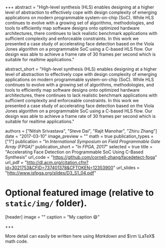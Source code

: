 +++
abstract = "High-level synthesis (HLS) enables designing at a higher level of abstraction to effectively cope with design complexity of emerging applications on modern programmable system-on-chip (SoC). While HLS continues to evolve with a growing set of algorithms, methodologies, and tools to efficiently map software designs onto optimized hardware architectures, there continues to lack realistic benchmark applications with sufficient complexity and enforceable constraints. In this work we presented a case study of accelerating face detection based on the Viola Jones algorithm on a programmable SoC using a C-based HLS flow. Our design was able to achieve a frame rate of 30 frames per second which is suitable for realtime applications."

abstract_short = "High-level synthesis (HLS) enables designing at a higher level of abstraction to effectively cope with design complexity of emerging applications on modern programmable system-on-chip (SoC). While HLS continues to evolve with a growing set of algorithms, methodologies, and tools to efficiently map software designs onto optimized hardware architectures, there continues to lack realistic benchmark applications with sufficient complexity and enforceable constraints. In this work we presented a case study of accelerating face detection based on the Viola Jones algorithm on a programmable SoC using a C-based HLS flow. Our design was able to achieve a frame rate of 30 frames per second which is suitable for realtime applications."

authors = ["Nitish Srivastava", "Steve Dai", "Rajit Manohar", "Zhiru Zhang"]
date = "2017-03-10"
image_preview = ""
math = true
publication_types = ["1"]
publication = "In *International Symposium on Field Programmable Gate Array (FPGA)*"
publication_short = "In *FPGA, 2017*"
selected = true
title = "Accelerating Face Detection on Programmable SoC Using C-Based Synthesis"
url_code = "https://github.com/cornell-zhang/facedetect-fpga"
url_pdf = "http://dl.acm.org/citation.cfm?id=3021753&CFID=737401378&CFTOKEN=12353900"
url_slides = "http://www.isfpga.org/slides/D3_S1_04.pdf"

# Optional featured image (relative to `static/img/` folder).
[header]
image = ""
caption = "My caption :smile:"

+++

More detail can easily be written here using *Markdown* and $\rm \LaTeX$ math code.
